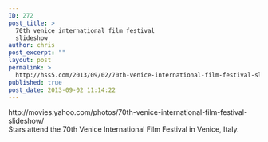 ```yaml
---
ID: 272
post_title: >
  70th venice international film festival
  slideshow
author: chris
post_excerpt: ""
layout: post
permalink: >
  http://hss5.com/2013/09/02/70th-venice-international-film-festival-slideshow/
published: true
post_date: 2013-09-02 11:14:22
---
```

<p>http://movies.yahoo.com/photos/70th-venice-international-film-festival-slideshow/<br>Stars attend the 70th Venice International Film Festival in Venice, Italy.</p>